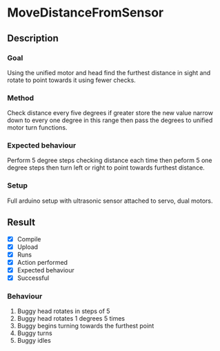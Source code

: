 # MoveDistanceFromSensor

## Description

### Goal
Using the unified motor and head find the furthest distance in sight and rotate to point towards it using fewer checks.

### Method
Check distance every five degrees if greater store the new value narrow down to every one degree in this range then pass the degrees to unified motor turn functions.

### Expected behaviour
Perform 5 degree steps checking distance each time then peform 5 one degree steps then turn left or right to point towards furthest distance.

### Setup
Full arduino setup with ultrasonic sensor attached to servo, dual motors.

## Result
- [x] Compile
- [x] Upload
- [x] Runs
- [x] Action performed
- [x] Expected behaviour
- [x] Successful

### Behaviour
1. Buggy head rotates in steps of 5
2. Buggy head rotates 1 degrees 5 times
3. Buggy begins turning towards the furthest point
4. Buggy turns
5. Buggy idles